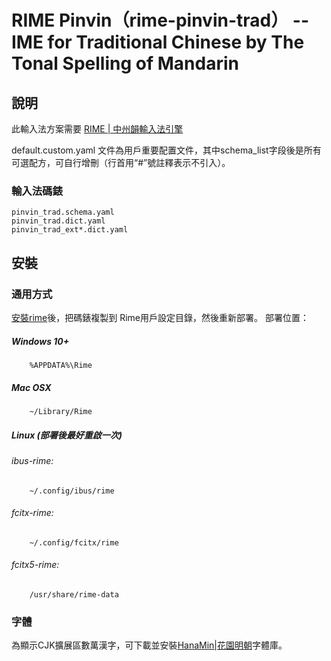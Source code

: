 # RIME Pinvin（rime-pinvin-trad） -- IME for Traditional Chinese by The Tonal Spelling of Mandarin

## 說明
此輸入法方案需要 [RIME | 中州韻輸入法引擎](https://rime.im/)

default.custom.yaml 文件為用戶重要配置文件，其中schema_list字段後是所有可選配方，可自行增刪（行首用“#”號註釋表示不引入）。

### 輸入法碼錶
```
pinvin_trad.schema.yaml
pinvin_trad.dict.yaml
pinvin_trad_ext*.dict.yaml
```

## 安裝
### 通用方式
[安裝rime](https://rime.im/)後，把碼錶複製到 Rime用戶設定目錄，然後重新部署。
 部署位置：  
##### Windows 10+
```
    %APPDATA%\Rime
``` 
##### Mac OSX
```
    ~/Library/Rime          
```
##### Linux (部署後最好重啟一次)
###### ibus-rime:
```
    ~/.config/ibus/rime
```
###### fcitx-rime:
```
    ~/.config/fcitx/rime
```
###### fcitx5-rime:
```
    /usr/share/rime-data
```

### 字體
為顯示CJK擴展區數萬漢字，可下載並安裝[HanaMin|花園明朝](https://glyphwiki.org/hanazono/hanazono-20170904.zip)字體庫。
